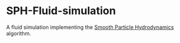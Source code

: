 # SPH-Fluid-simulation
A fluid simulation implementing the [Smooth Particle Hydrodynamics](https://cg.informatik.uni-freiburg.de/publications/2014_EG_SPH_STAR.pdf) algorithm.
